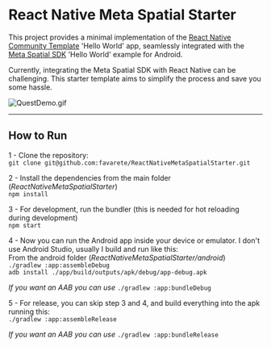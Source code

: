 # React Native Meta Spatial Starter

This project provides a minimal implementation of the [React Native Community Template](https://github.com/react-native-community/template) 'Hello World' app, seamlessly integrated with the [Meta Spatial SDK](https://github.com/meta-quest/Meta-Spatial-SDK-Samples) 'Hello World' example for Android. 

Currently, integrating the Meta Spatial SDK with React Native can be challenging. This starter template aims to simplify the process and save you some hassle.

![QuestDemo.gif](QuestDemo.gif)

--- 

## How to Run

1 - Clone the repository:  
`git clone git@github.com:favarete/ReactNativeMetaSpatialStarter.git`  

2 - Install the dependencies from the main folder (_ReactNativeMetaSpatialStarter_)   
`npm install`  

3 - For development, run the bundler (this is needed for hot reloading during development)  
`npm start`  

4 - Now you can run the Android app inside your device or emulator. I don't use Android Studio, usually I build and run like this:  
From the android folder (_ReactNativeMetaSpatialStarter/android_)  
`./gradlew :app:assembleDebug`  
`adb install ./app/build/outputs/apk/debug/app-debug.apk`  

_If you want an AAB you can use_ `./gradlew :app:bundleDebug`  

5 - For release, you can skip step 3 and 4, and build everything into the apk running this:  
`./gradlew :app:assembleRelease`  

_If you want an AAB you can use_ `./gradlew :app:bundleRelease`  
